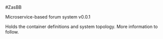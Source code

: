 #ZasBB

Microservice-based forum system v0.0.1

Holds the container definitions and system topology. More information to follow.
